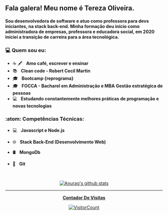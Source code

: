 <h2> Fala galera! Meu nome é <strong>Tereza Oliveira</strong>. 

<h4>Sou desenvolvedora de software e atuo como professora para devs iniciantes, na stack back-end. Minha formação deu início como administradora de empresas, professora e educadora social, em 2020 iniciei a transição de carreira para a área tecnológica.<h4>
      
  
<h3> 💻 Quem sou eu:</h3> 
      
- ☕ 🖋️ &nbsp; <strong>Amo café, escrever e ensinar</strong>  
- :books: &nbsp; <strong>Clean code - Robert Cecil Martin</strong>
- 🎓 &nbsp; <strong>Bootcamp {reprograma}</strong>
- 🎓 &nbsp; <strong>FOCCA - Bacharel em Administração e MBA Gestão estratégica de pessoas</strong>
- :computer: &nbsp; <strong>Estudando constantemente melhores práticas de programação e novas tecnologias</strong>

<h3>:atom: Competências Técnicas: </h3>

- 💻 &nbsp; <strong>Javascript e Node.js</strong>
- 🌐 &nbsp; <strong>Stack Back-End (Desenvolvimento Web)</strong>
- 🛢 &nbsp; <strong>MongoDb</strong>
- 🔧 &nbsp; <strong>Git</strong>


  </br>
<div align="center">
<a href="https://github-readme-stats-anuraghazra1.vercel.app/api?username=TerezaOliveira90"><img src="https://github-readme-stats.anuraghazra1.vercel.app/api?username=TerezaOliveira90&show_icons=true&include_all_commits=true&theme=radical" alt="Anurag's github stats"/>

  
*************
**Contador De Visitas**

![VisitorCount](https://profile-counter.glitch.me/{TerezaOliveira90}/count.svg)




<!--
**TerezaOliveira90/TerezaOliveira90** is a ✨ _special_ ✨ repository because its `README.md` (this file) appears on your GitHub profile.

Here are some ideas to get you started:

- 🔭 I’m currently working on ...
- 🌱 I’m currently learning ...
- 👯 I’m looking to collaborate on ...
- 🤔 I’m looking for help with ...
- 💬 Ask me about ...
- 📫 How to reach me: ...
- 😄 Pronouns: ...
- ⚡ Fun fact: ...
-->
